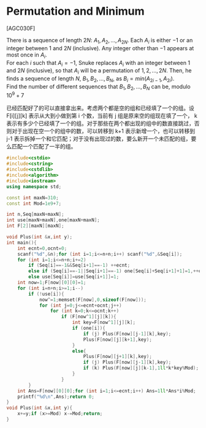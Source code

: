 # Permutation and Minimum
[AGC030F]

There is a sequence of length $2N$: $A_1, A_2, ..., A_{2N}$.
Each $A_i$ is either $-1$ or an integer between $1$ and $2N$ (inclusive). Any integer other than $-1$ appears at most once in ${A_i}$.  
For each $i$ such that $A_i = -1$, Snuke replaces $A_i$ with an integer between $1$ and $2N$ (inclusive), so that ${A_i}$ will be a permutation of $1, 2, ..., 2N$.
Then, he finds a sequence of length $N$, $B_1, B_2, ..., B_N$, as $B_i = min(A_{2i-1}, A_{2i})$.  
Find the number of different sequences that $B_1, B_2, ..., B_N$ can be, modulo $10^9 + 7$

已经匹配好了的可以直接拿出来。考虑两个都是空的组和已经填了一个的组。设 F[i][j][k] 表示从大到小做到第 i 个数，当前有 j 组是原来空的组现在填了一个， k 表示有多少个已经填了一个的组。对于那些在两个都出现的组中的数直接跳过，否则对于出现在空一个的组中的数，可以转移到 k+1 表示新增一个，也可以转移到 j-1 表示拆掉一个和它匹配；对于没有出现过的数，要么新开一个未匹配的组，要么匹配一个匹配了一半的组。

```cpp
#include<cstdio>
#include<cstring>
#include<cstdlib>
#include<algorithm>
#include<iostream>
using namespace std;

const int maxN=310;
const int Mod=1e9+7;

int n,Seq[maxN+maxN];
int use[maxN+maxN],one[maxN+maxN];
int F[2][maxN][maxN];

void Plus(int &x,int y);
int main(){
    int ecnt=0,ocnt=0;
    scanf("%d",&n);for (int i=1;i<=n+n;i++) scanf("%d",&Seq[i]);
    for (int i=1;i<=n+n;i+=2)
        if (Seq[i]==-1&&Seq[i+1]==-1) ++ecnt;
        else if (Seq[i]==-1||Seq[i+1]==-1) one[Seq[i]+Seq[i+1]+1]=1,++ocnt;
        else use[Seq[i]]=use[Seq[i+1]]=1;
    int now=1;F[now][0][0]=1;
    for (int i=n+n;i>=1;i--)
        if (!use[i]){
            now^=1;memset(F[now],0,sizeof(F[now]));
            for (int j=0;j<=ecnt+ocnt;j++)
                for (int k=0;k<=ocnt;k++)
                    if (F[now^1][j][k]){
                        int key=F[now^1][j][k];
                        if (one[i]){
                            if (j) Plus(F[now][j-1][k],key);
                            Plus(F[now][j][k+1],key);
                        }
                        else{
                            Plus(F[now][j+1][k],key);
                            if (j) Plus(F[now][j-1][k],key);
                            if (k) Plus(F[now][j][k-1],1ll*k*key%Mod);
                        }
                    }
        }
    int Ans=F[now][0][0];for (int i=1;i<=ecnt;i++) Ans=1ll*Ans*i%Mod;
    printf("%d\n",Ans);return 0;
}
void Plus(int &x,int y){
    x+=y;if (x>=Mod) x-=Mod;return;
}
```